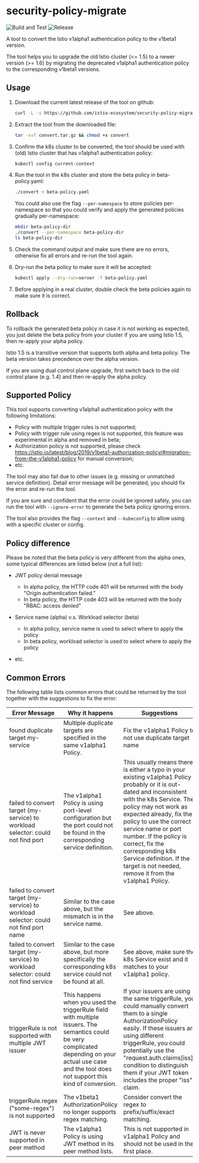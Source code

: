 # security-policy-migrate

![Build and Test](https://github.com/istio-ecosystem/security-policy-migrate/workflows/Build/badge.svg)
![Release](https://github.com/istio-ecosystem/security-policy-migrate/workflows/Release/badge.svg)

A tool to convert the Istio v1alpha1 authentication policy to the v1beta1 version.

The tool helps you to upgrade the old Istio cluster (<= 1.5) to a newer version (>= 1.6) by migrating the deprecated
v1alpha1 authentication policy to the corresponding v1beta1 versions.

## Usage

1. Download the current latest release of the tool on github:

    ```bash
    curl -L -s https://github.com/istio-ecosystem/security-policy-migrate/releases/latest/download/convert.tar.gz --output convert.tar.gz
    ```

1. Extract the tool from the downloaded file:

    ```bash
    tar -xvf convert.tar.gz && chmod +x convert
    ```

1. Confirm the k8s cluster to be converted, the tool should be used with (old) Istio cluster that has v1alpha1 authentication policy:

    ```bash
    kubectl config current-context
    ```

1. Run the tool in the k8s cluster and store the beta policy in beta-policy.yaml:

    ```bash
    ./convert > beta-policy.yaml
    ```

    You could also use the flag `--per-namespace` to store policies per-namespace so that you could verify and apply the
    generated policies gradually per-namespace:

    ```bash
    mkdir beta-policy-dir
    ./convert --per-namespace beta-policy-dir
    ls beta-policy-dir
    ```

1. Check the command output and make sure there are no errors, otherwise fix all errors and re-run the tool again.

1. Dry-run the beta policy to make sure it will be accepted:

    ```bash
    kubectl apply --dry-run=server -f beta-policy.yaml
    ```

1. Before applying in a real cluster, double check the beta policies again to make sure it is correct.

## Rollback

To rollback the generated beta policy in case it is not working as expected, you just delete the beta
policy from your cluster if you are using Istio 1.5, then re-apply your alpha policy.

Istio 1.5 is a transitive version that supports both alpha and beta policy. The beta version takes precedence
over the alpha version.

If you are using dual control plane upgrade, first switch back to the old control plane (e.g. 1.4) and then
re-apply the alpha policy.

## Supported Policy

This tool supports converting v1alpha1 authentication policy with the following limitations:

- Policy with multiple trigger rules is not supported;
- Policy with trigger rule using regex is not supported, this feature was experimental in alpha and removed in beta;
- Authorization policy is not supported, please check https://istio.io/latest/blog/2019/v1beta1-authorization-policy/#migration-from-the-v1alpha1-policy
  for manual conversion;
- etc.

The tool may also fail due to other issues (e.g. missing or unmatched service definition). Detail error message will be generated,
you should fix the error and re-run the tool.

If you are sure and confident that the error could be ignored safely, you can run the tool with `--ignore-error` to generate
the beta policy ignoring errors.

The tool also provides the flag `--context` and `--kubeconfig` to allow using with a specific cluster or config.

## Policy difference

Please be noted that the beta policy is very different from the alpha ones, some typical differences are listed below (not a full list):

- JWT policy denial message
   - In alpha policy, the HTTP code 401 will be returned with the body "Origin authentication failed."
   - In beta policy, the HTTP code 403 will be returned with the body "RBAC: access denied"

- Service name (alpha) v.s. Workload selector (beta)
   - In alpha policy, service name is used to select where to apply the policy
   - In beta policy, workload selector is used to select where to apply the policy

- etc.

## Common Errors

The following table lists common errors that could be returned by the tool together with the suggestions to fix the error:

| Error Message                                                                        | Why it happens                                                                                                                                                                                           | Suggestions                                                                                                                                                                                                                                                                                                                                                                                         |
|--------------------------------------------------------------------------------------|----------------------------------------------------------------------------------------------------------------------------------------------------------------------------------------------------------|-----------------------------------------------------------------------------------------------------------------------------------------------------------------------------------------------------------------------------------------------------------------------------------------------------------------------------------------------------------------------------------------------------|
| found duplicate target my-service                                                    | Multiple duplicate targets are specified in the same v1alpha1 Policy.                                                                                                                                    | Fix the v1alpha1 Policy to not use duplicate target name                                                                                                                                                                                                                                                                                                                                            |
| failed to convert target (my-service) to workload selector: could not find port      | The v1alpha1 Policy is using port-level configuration but the port could not be found in the corresponding service definition.                                                                           | This usually means there is either a typo in your existing v1alpha1 Policy probably or it is out-dated and inconsistent with the k8s Service.  The policy may not work as expected already, fix the policy to use the correct service name or port number. If the policy is correct, fix the corresponding k8s Service definition. If the target is not needed, remove it from the v1alpha1 Policy. |
| failed to convert target (my-service) to workload selector: could not find port name | Similar to the case above, but the mismatch is in the service name.                                                                                                                                      | See above.                                                                                                                                                                                                                                                                                                                                                                                          |
| failed to convert target (my-service) to workload selector: could not find service   | Similar to the case above, but more specifically the corresponding k8s service could not be found at all.                                                                                                | See above, make sure the k8s Service exist and it matches to your v1alpha1 policy.                                                                                                                                                                                                                                                                                                                  |
| triggerRule is not supported with multiple JWT issuer                                | This happens when you used the triggerRule field with multiple issuers. The semantics could be very complicated depending on your actual use case and the tool does not support this kind of conversion. | If your issuers are using the same triggerRule, you could manually convert them to a single AuthorizationPolicy easily.  If these issuers are using different triggerRule, you could potentially use the "request.auth.claims[iss]" condition to distinguish them if your JWT token includes the proper "iss" claim.                                                                                  |
| triggerRule.regex ("some-regex") is not supported                                    | The v1beta1 AuthorizationPolicy no longer supports regex matching.                                                                                                                                       | Consider convert the regex to prefix/suffix/exact matching.                                                                                                                                                                                                                                                                                                                                         |
| JWT is never supported in peer method                                                | The v1alpha1 Policy is using JWT method in its peer method lists.                                                                                                                                        | This is not supported in v1alpha1 Policy and should not be used in the first place.                                                                                                                                                                                                                                                                                                                 |
